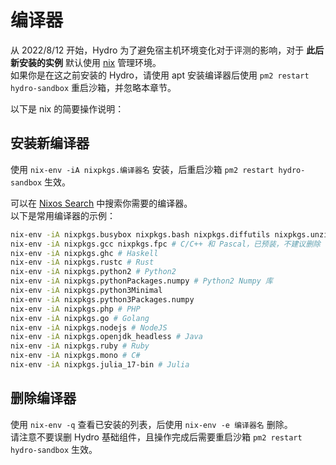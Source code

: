 # 编译器

从 2022/8/12 开始，Hydro 为了避免宿主机环境变化对于评测的影响，对于 **此后新安装的实例** 默认使用 [nix]() 管理环境。  
如果你是在这之前安装的 Hydro，请使用 apt 安装编译器后使用 `pm2 restart hydro-sandbox` 重启沙箱，并忽略本章节。

以下是 nix 的简要操作说明：

## 安装新编译器

使用 `nix-env -iA nixpkgs.编译器名` 安装，后重启沙箱 `pm2 restart hydro-sandbox` 生效。

可以在 [Nixos Search](https://search.nixos.org/packages) 中搜索你需要的编译器。  
以下是常用编译器的示例：

```sh
nix-env -iA nixpkgs.busybox nixpkgs.bash nixpkgs.diffutils nixpkgs.unzip # 基础组件，已预装，不建议删除
nix-env -iA nixpkgs.gcc nixpkgs.fpc # C/C++ 和 Pascal，已预装，不建议删除
nix-env -iA nixpkgs.ghc # Haskell 
nix-env -iA nixpkgs.rustc # Rust
nix-env -iA nixpkgs.python2 # Python2
nix-env -iA nixpkgs.pythonPackages.numpy # Python2 Numpy 库
nix-env -iA nixpkgs.python3Minimal
nix-env -iA nixpkgs.python3Packages.numpy
nix-env -iA nixpkgs.php # PHP
nix-env -iA nixpkgs.go # Golang
nix-env -iA nixpkgs.nodejs # NodeJS
nix-env -iA nixpkgs.openjdk_headless # Java
nix-env -iA nixpkgs.ruby # Ruby
nix-env -iA nixpkgs.mono # C#
nix-env -iA nixpkgs.julia_17-bin # Julia
```

## 删除编译器

使用 `nix-env -q` 查看已安装的列表，后使用 `nix-env -e 编译器名` 删除。  
请注意不要误删 Hydro 基础组件，且操作完成后需要重启沙箱 `pm2 restart hydro-sandbox` 生效。
